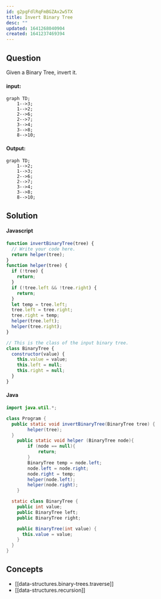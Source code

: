```yaml
---
id: g2pgFdlRqFmBGZAx2w5TX
title: Invert Binary Tree
desc: ""
updated: 1641268040904
created: 1641237469394
---
```


## Question

Given a Binary Tree, invert it.

#### input:

```mermaid
graph TD;
    1-->3;
    1-->2;
    2-->6;
    2-->7;
    3-->4;
    3-->8;
    8-->10;
```

#### Output:

```mermaid
graph TD;
    1-->2;
    1-->3;
    2-->6;
    2-->7;
    3-->4;
    3-->8;
    8-->10;
```

## Solution

#### Javascript

```javascript
function invertBinaryTree(tree) {
  // Write your code here.
  return helper(tree);
}
function helper(tree) {
  if (!tree) {
    return;
  }
  if (!tree.left && !tree.right) {
    return;
  }
  let temp = tree.left;
  tree.left = tree.right;
  tree.right = temp;
  helper(tree.left);
  helper(tree.right);
}

// This is the class of the input binary tree.
class BinaryTree {
  constructor(value) {
    this.value = value;
    this.left = null;
    this.right = null;
  }
}
```

#### Java

```java
import java.util.*;

class Program {
  public static void invertBinaryTree(BinaryTree tree) {
		helper(tree);
  }
	public static void helper (BinaryTree node){
		if (node == null){
			return;
		}
		BinaryTree temp = node.left;
		node.left = node.right;
		node.right = temp;
		helper(node.left);
		helper(node.right);
	}

  static class BinaryTree {
    public int value;
    public BinaryTree left;
    public BinaryTree right;

    public BinaryTree(int value) {
      this.value = value;
    }
  }
}
```

## Concepts

- [[data-structures.binary-trees.traverse]]
- [[data-structures.recursion]]

